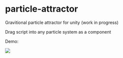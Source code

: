 # particle-attractor

Gravitional particle attractor for unity (work in progress)

Drag script into any particle system as a component

Demo: 

<a href= "https://www.youtube.com/watch?v=Ew4ZQPENMAE"> <img src="https://img.youtube.com/vi/Ew4ZQPENMAE/0.jpg"> </a>
